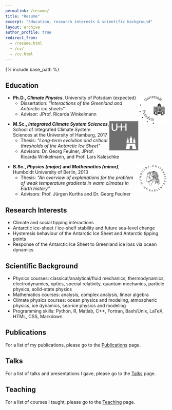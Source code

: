 ```yaml
---
permalink: /resume/
title: "Resume"
excerpt: "Education, research interests & scientific background"
layout: archive
author_profile: true
redirect_from:
  - /resume.html
  - /cv/
  - /cv.html
---
```


{% include base_path %}

## Education
<img style="float: right;" src="/images/logo_uni-potsdam_gray.png" width="90">

- **Ph.D., *Climate Physics***, University of Potsdam (expected)
  - Dissertation: *"Interactions of the Greenland and Antarctic ice sheets"*
  - Advisor: JProf. Ricarda Winkelmann

<img style="float: right;" src="/images/logo_uni-hamburg_gray.png" width="90">

- **M.Sc., *Integrated Climate System Sciences***, School of Integrated Climate System Sciences at the University of Hamburg, 2017
  - Thesis: *"Long-term evolution and critical thresholds of the Antarctic Ice Sheet"*
  - Advisors: Dr. Georg Feulner, JProf. Ricarda Winkelmann, and Prof. Lars Kaleschke

<img style="float: right;" src="/images/logo_uni-huberlin_gray.png" width="90">

- **B.Sc., *Physics (major)* and *Mathematics (minor)***, Humboldt University of Berlin, 2013
  - Thesis: *"An overview of explanations for the problem of weak temperature gradients in warm climates in Earth history"*
  - Advisors: Prof. Jürgen Kurths and Dr. Georg Feulner

## Research Interests
- Climate and social tipping interactions
- Antarctic ice-sheet / ice-shelf stability and future sea-level change
- Hysteresis behaviour of the Antarctic Ice Sheet and Antarctic tipping points
- Response of the Antarctic Ice Sheet to Greenland ice loss via ocean dynamics
  
## Scientific Background
- Physics courses: classical/analytical/fluid mechanics, thermodynamics, electrodynamics, optics, special relativity, quantum mechanics, particle physics, solid-state physics
- Mathematics courses: analysis, complex analysis, linear algebra
- Climate physics courses: ocean physics and modeling, atmospheric physics, ice dynamics, sea-ice physics and modeling
- Programming skills: Python, R, Matlab, C++, Fortran, Bash/Unix, LaTeX, HTML, CSS, Markdown

## Publications
For a list of my publications, please go to the [Publications](/publications/ "Publications") page.
  
## Talks
For a list of talks and presentations I gave, please go to the [Talks](/talks/ "Talks") page.
  
## Teaching
For a list of courses I taught, please go to the [Teaching](/teaching/ "Teaching") page.


<!-- [JProf. Ricarda Winkelmann]: https://ricarda.science
[Dr. Georg Feulner]: https://www.pik-potsdam.de/members/feulner
[Prof. Lars Kaleschke]: https://www.clisap.de/clisap/people/lars_kaleschke-7/
[Prof. Jürgen Kurths]: https://www.pik-potsdam.de/members/kurths -->